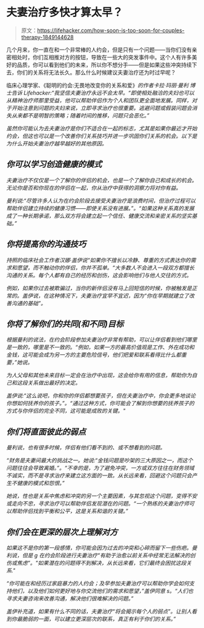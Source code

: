 # 夫妻治疗多快才算太早？

> 原文：<https://lifehacker.com/how-soon-is-too-soon-for-couples-therapy-1849144628>

几个月来，你一直在和一个非常棒的人约会，但是只有一个问题——当你们没有亲密相处时，你们互相推对方的按钮，导致在一些大的突发事件中。这个人有许多美好的品质，你可以看到他们的未来，所以你不想分手——但是如果这些冲突持续下去，你们的关系将无法长久。那么什么时候建议夫妻治疗还为时过早呢？



临床心理学家、《聪明的约会:无畏地改变你的关系和爱》*的作者卡拉·玛丽·曼利 博士告诉 Lifehacker:“我坚信夫妻治疗永远不会太早。“即使相处融洽的夫妇也可以从精神治疗师那里受益，他可以帮助伴侣作为个人和团队更全面地发展。同样，对于开始注意到问题的夫妇来说，立即寻求治疗也很重要。逃避问题或假装问题会消失从来都不是明智的策略；随着时间的推移，问题只会恶化。”*

*虽然你可能认为去夫妻治疗是你们不适合在一起的标志，尤其是如果你最近才开始约会，但这也可以是一个改善你们关系技巧并进一步巩固你们关系的机会。以下是为什么开始夫妻治疗越早越好的其他原因。*

## *你可以学习创造健康的模式*

*夫妻治疗不仅仅是一个了解你的伴侣的机会，也是一个了解你自己和成长的机会。无论你是否和你现在的伴侣在一起，你从治疗中获得的洞察力将对你有益。*

*曼利说:“尽管许多人认为在约会阶段去接受夫妻治疗是浪费时间，但治疗过程可以帮助伴侣建立持续的健康习惯——即使关系没有进展。”。“如果这种关系真的发展成了一种长期承诺，那么双方将会建立起一个信任、健康交流和亲密关系的坚实基础。”*

## *你将提高你的沟通技巧*

*持照的临床社会工作者汉娜·盖伊说“如果你不擅长以冷静、尊重的方式表达你的需求和愿望，而不触动你的伴侣，你并不孤单。“大多数人不会进入一段双方都擅长沟通的关系。每个人都有自己的经历和创伤，这会影响他们与他人交往的方式。*

*例如，如果你过去被欺骗过，当你的新伴侣没有马上回短信的时候，你被触发是正常的。盖伊说，在这种情况下，夫妻治疗宜早不宜迟，因为“你在早期就建立了改善沟通的基础”。*

## ***你将了解你们的共同(和不同)目标***

*根据曼利的说法，在约会阶段参加夫妻治疗非常有帮助，可以让伴侣看到他们哪里是一致的，哪里是不一致的。“例如，如果一方的最高价值观是工作、外在成功和金钱，这可能会成为另一方的主要危险信号，他们把爱和联系看得比什么都重要，”她说。*

*为人父母和其他未来目标一定会在治疗中出现，这会给你有用的信息，帮助你为自己和这段关系做出最好的决定。*

*盖伊说:“这么说吧，你和你的伴侣都想要孩子，但在夫妻治疗中，你会更多地谈论你想如何抚养你的孩子。”。“通过这种方式，你可能会了解到你想要的抚养孩子的方式与你伴侣的完全不同，这可能是成败的关键。"*

## *你们将直面彼此的弱点*

*曼利说，也有很多时候，伴侣有他们看不到的、或不想看到的问题。*

*“财务是夫妻间最大的挑战之一。她说:“金钱问题是吵架的三大原因之一，而这个问题往往会导致离婚。”。“不幸的是，为了避免冲突，一方或双方往往在财务领域不诚实，而不是寻求治疗来建立这方面的一致。从长远来看，回避这个问题只会产生不健康的模式和怨恨。”*

*她说，性也是关系中焦虑和冲突的另一个主要因素，与其忽视这个问题，变得不安或走向不忠，寻求治疗可以帮助伴侣发现潜在的问题。“一个熟练的夫妻治疗师可以帮助伴侣找到平衡和公平，这是关系和谐的关键。”*

## ***你们会在更深的层次上理解对方***

*如果这不是你的第一段感情，你可能会因为过去的冲突和心碎而留下一些伤疤。曼利说，但是 g 在约会阶段进行夫妻治疗“有助于治愈以前关系中经常无法解决的创伤或焦虑”。"如果潜在的问题得不到解决，从长远来看，它们最终会困扰这段关系."*

*“你可能在和经历过家庭暴力的人约会；及早参加夫妻治疗可以帮助你学会如何支持他们，以及他们如何更好地与你交流他们的需求和愿望，”盖伊同意 s。“人们也寻求夫妻咨询来改善沟通，解决他们很难解决的问题。”*

*盖伊补充道，如果有什么不同的话，夫妻治疗“将会揭示每个人的弱点”。让别人看到你最脆弱的一面，可以建立更深层次的联系，真正有利于你们的关系。”*